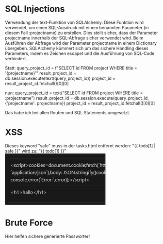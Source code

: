 # SQL Injections
Verwendung der text-Funktion von SQLAlchemy: Diese Funktion wird verwendet, um einen SQL-Ausdruck mit einem benannten Parameter (in diesem Fall :projectname) zu erstellen. Dies stellt sicher, dass der Parameter projectname innerhalb der SQL-Abfrage sicher verwendet wird. Beim Ausführen der Abfrage wird der Parameter projectname in einem Dictionary übergeben. SQLAlchemy kümmert sich um das sichere Handling dieses Parameters, indem es Zeichen escapet und die Ausführung von SQL-Code verhindert.

Statt:
    query_project_id = f"SELECT id FROM project WHERE title = '{projectname}'"
    result_project_id = db.session.execute(text(query_project_id))
    project_id = result_project_id.fetchall()[0][0]

nun:
    query_project_id = text("SELECT id FROM project WHERE title = :projectname")
    result_project_id = db.session.execute(query_project_id, {'projectname': projectname})
    project_id = result_project_id.fetchall()[0][0]

Das habe ich bei allen Routen und SQL Statements umgesetzt.

# XSS
Dieses keyword "safe" muss in der tasks.html entfernt werden:
    "<td>{{ todo[1] | safe }}</td>" wird zu: 
    "<td>{{ todo[1] }}</td>"
![alt text](image.png)

# Brute Force
Hier helfen sichere generierte Passwörter!

